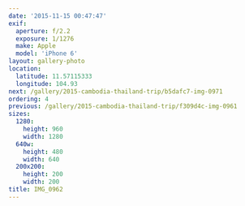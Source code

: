 ```yaml
---
date: '2015-11-15 00:47:47'
exif:
  aperture: f/2.2
  exposure: 1/1276
  make: Apple
  model: 'iPhone 6'
layout: gallery-photo
location:
  latitude: 11.57115333
  longitude: 104.93
next: /gallery/2015-cambodia-thailand-trip/b5dafc7-img-0971
ordering: 4
previous: /gallery/2015-cambodia-thailand-trip/f309d4c-img-0961
sizes:
  1280:
    height: 960
    width: 1280
  640w:
    height: 480
    width: 640
  200x200:
    height: 200
    width: 200
title: IMG_0962
---
```

